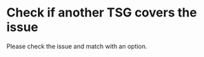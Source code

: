 <properties
	pageTitle="Check if another TSG covers the issue"
	description="Check if another TSG covers the issue"
	service="microsoft.network"
	ownershipid="Centennial_Cloudnet_VirtualNetwork"
	resource="virtualNetwork"
	authors="chadmath"
	ms.author="chadmat"
	selfHelpType="TSG_Content"
	cloudEnvironments="Public, fairfax, usnat, ussec"
	articleId="b0c3e92b-8c00-42a7-a38d-143703f291aa"
/>

# Check if another TSG covers the issue

Please check the issue and match with an option.
